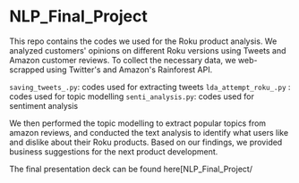 # NLP_Final_Project

This repo contains the codes we used for the Roku product analysis. 
We analyzed customers' opinions on different Roku versions using Tweets and Amazon customer reviews. To collect the necessary data, we web-scrapped using Twitter's and Amazon's Rainforest API.

`saving_tweets_.py`: codes used for extracting tweets
`lda_attempt_roku_.py` : codes used for topic modelling
`senti_analysis.py`: codes used for sentiment analysis

We then performed the topic modelling to extract popular topics from amazon reviews, and conducted the text analysis to identify what users like and dislike about their Roku products. Based on our findings, we provided business suggestions for the next product development.

The final presentation deck can be found here[NLP_Final_Project/


